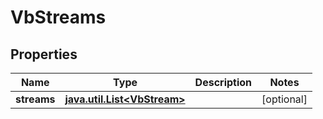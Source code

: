 
# VbStreams

## Properties
Name | Type | Description | Notes
------------ | ------------- | ------------- | -------------
**streams** | [**java.util.List&lt;VbStream&gt;**](VbStream.md) |  |  [optional]



